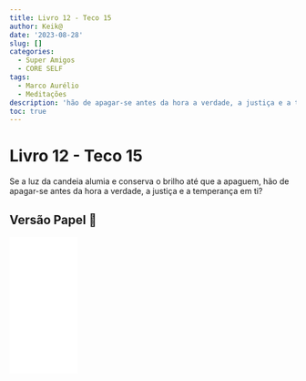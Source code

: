 ```yaml
---
title: Livro 12 - Teco 15
author: Keik@
date: '2023-08-28'
slug: []
categories:
  - Super Amigos
  - CORE SELF
tags:
  - Marco Aurélio
  - Meditações
description: 'hão de apagar-se antes da hora a verdade, a justiça e a temperança em ti?'
toc: true
---
```


# Livro 12 - Teco 15

Se a luz da candeia alumia e conserva o brilho até que a apaguem, hão de apagar-se antes da hora a verdade, a justiça e a temperança em ti?


## Versão Papel :book:
<iframe style="width:120px;height:240px;" marginwidth="0" marginheight="0" scrolling="no" frameborder="0" src="//ws-na.amazon-adsystem.com/widgets/q?ServiceVersion=20070822&OneJS=1&Operation=GetAdHtml&MarketPlace=BR&source=ss&ref=as_ss_li_til&ad_type=product_link&tracking_id=mundodekeika-20&language=pt_BR&marketplace=amazon&region=BR&placement=B092FVY4BB&asins=B092FVY4BB&linkId=37c5ec14221f61f811029aa88b520891&show_border=true&link_opens_in_new_window=true"></iframe>